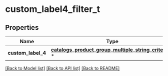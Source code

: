 # custom_label4_filter_t

## Properties
Name | Type | Description | Notes
------------ | ------------- | ------------- | -------------
**custom_label_4** | [**catalogs_product_group_multiple_string_criteria_t**](.md) \* |  | 

[[Back to Model list]](../README.md#documentation-for-models) [[Back to API list]](../README.md#documentation-for-api-endpoints) [[Back to README]](../README.md)


